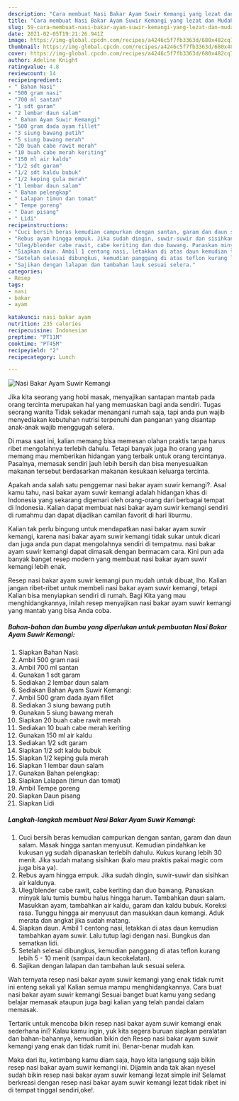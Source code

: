 ```yaml
---
description: "Cara membuat Nasi Bakar Ayam Suwir Kemangi yang lezat dan Mudah Dibuat"
title: "Cara membuat Nasi Bakar Ayam Suwir Kemangi yang lezat dan Mudah Dibuat"
slug: 59-cara-membuat-nasi-bakar-ayam-suwir-kemangi-yang-lezat-dan-mudah-dibuat
date: 2021-02-05T19:21:26.941Z
image: https://img-global.cpcdn.com/recipes/a4246c5f7fb3363d/680x482cq70/nasi-bakar-ayam-suwir-kemangi-foto-resep-utama.jpg
thumbnail: https://img-global.cpcdn.com/recipes/a4246c5f7fb3363d/680x482cq70/nasi-bakar-ayam-suwir-kemangi-foto-resep-utama.jpg
cover: https://img-global.cpcdn.com/recipes/a4246c5f7fb3363d/680x482cq70/nasi-bakar-ayam-suwir-kemangi-foto-resep-utama.jpg
author: Adeline Knight
ratingvalue: 4.8
reviewcount: 14
recipeingredient:
- " Bahan Nasi"
- "500 gram nasi"
- "700 ml santan"
- "1 sdt garam"
- "2 lembar daun salam"
- " Bahan Ayam Suwir Kemangi"
- "500 gram dada ayam fillet"
- "3 siung bawang putih"
- "5 siung bawang merah"
- "20 buah cabe rawit merah"
- "10 buah cabe merah keriting"
- "150 ml air kaldu"
- "1/2 sdt garam"
- "1/2 sdt kaldu bubuk"
- "1/2 keping gula merah"
- "1 lembar daun salam"
- " Bahan pelengkap"
- " Lalapan timun dan tomat"
- " Tempe goreng"
- " Daun pisang"
- " Lidi"
recipeinstructions:
- "Cuci bersih beras kemudian campurkan dengan santan, garam dan daun salam. Masak hingga santan menyusut. Kemudian pindahkan ke kukusan yg sudah dipanaskan terlebih dahulu. Kukus kurang lebih 30 menit. Jika sudah matang sisihkan (kalo mau praktis pakai magic com juga bisa ya)."
- "Rebus ayam hingga empuk. Jika sudah dingin, suwir-suwir dan sisihkan air kaldunya."
- "Uleg/blender cabe rawit, cabe keriting dan duo bawang. Panaskan minyak lalu tumis bumbu halus hingga harum. Tambahkan daun salam. Masukkan ayam, tambahkan air kaldu, garam dan kaldu bubuk. Koreksi rasa. Tunggu hingga air menyusut dan masukkan daun kemangi. Aduk merata dan angkat jika sudah matang."
- "Siapkan daun. Ambil 1 centong nasi, letakkan di atas daun kemudian tambahkan ayam suwir. Lalu tutup lagi dengan nasi. Bungkus dan sematkan lidi."
- "Setelah selesai dibungkus, kemudian panggang di atas teflon kurang lebih 5 - 10 menit (sampai daun kecokelatan)."
- "Sajikan dengan lalapan dan tambahan lauk sesuai selera."
categories:
- Resep
tags:
- nasi
- bakar
- ayam

katakunci: nasi bakar ayam 
nutrition: 235 calories
recipecuisine: Indonesian
preptime: "PT11M"
cooktime: "PT45M"
recipeyield: "2"
recipecategory: Lunch

---
```



![Nasi Bakar Ayam Suwir Kemangi](https://img-global.cpcdn.com/recipes/a4246c5f7fb3363d/680x482cq70/nasi-bakar-ayam-suwir-kemangi-foto-resep-utama.jpg)

Jika kita seorang yang hobi masak, menyajikan santapan mantab pada orang tercinta merupakan hal yang memuaskan bagi anda sendiri. Tugas seorang  wanita Tidak sekadar menangani rumah saja, tapi anda pun wajib menyediakan kebutuhan nutrisi terpenuhi dan panganan yang disantap anak-anak wajib menggugah selera.

Di masa  saat ini, kalian memang bisa memesan olahan praktis tanpa harus ribet mengolahnya terlebih dahulu. Tetapi banyak juga lho orang yang memang mau memberikan hidangan yang terbaik untuk orang tercintanya. Pasalnya, memasak sendiri jauh lebih bersih dan bisa menyesuaikan makanan tersebut berdasarkan makanan kesukaan keluarga tercinta. 



Apakah anda salah satu penggemar nasi bakar ayam suwir kemangi?. Asal kamu tahu, nasi bakar ayam suwir kemangi adalah hidangan khas di Indonesia yang sekarang digemari oleh orang-orang dari berbagai tempat di Indonesia. Kalian dapat membuat nasi bakar ayam suwir kemangi sendiri di rumahmu dan dapat dijadikan camilan favorit di hari liburmu.

Kalian tak perlu bingung untuk mendapatkan nasi bakar ayam suwir kemangi, karena nasi bakar ayam suwir kemangi tidak sukar untuk dicari dan juga anda pun dapat mengolahnya sendiri di tempatmu. nasi bakar ayam suwir kemangi dapat dimasak dengan bermacam cara. Kini pun ada banyak banget resep modern yang membuat nasi bakar ayam suwir kemangi lebih enak.

Resep nasi bakar ayam suwir kemangi pun mudah untuk dibuat, lho. Kalian jangan ribet-ribet untuk membeli nasi bakar ayam suwir kemangi, tetapi Kalian bisa menyiapkan sendiri di rumah. Bagi Kita yang mau menghidangkannya, inilah resep menyajikan nasi bakar ayam suwir kemangi yang mantab yang bisa Anda coba.

<!--inarticleads1-->

##### Bahan-bahan dan bumbu yang diperlukan untuk pembuatan Nasi Bakar Ayam Suwir Kemangi:

1. Siapkan  Bahan Nasi:
1. Ambil 500 gram nasi
1. Ambil 700 ml santan
1. Gunakan 1 sdt garam
1. Sediakan 2 lembar daun salam
1. Sediakan  Bahan Ayam Suwir Kemangi:
1. Ambil 500 gram dada ayam fillet
1. Sediakan 3 siung bawang putih
1. Gunakan 5 siung bawang merah
1. Siapkan 20 buah cabe rawit merah
1. Sediakan 10 buah cabe merah keriting
1. Gunakan 150 ml air kaldu
1. Sediakan 1/2 sdt garam
1. Siapkan 1/2 sdt kaldu bubuk
1. Siapkan 1/2 keping gula merah
1. Siapkan 1 lembar daun salam
1. Gunakan  Bahan pelengkap:
1. Siapkan  Lalapan (timun dan tomat)
1. Ambil  Tempe goreng
1. Siapkan  Daun pisang
1. Siapkan  Lidi




<!--inarticleads2-->

##### Langkah-langkah membuat Nasi Bakar Ayam Suwir Kemangi:

1. Cuci bersih beras kemudian campurkan dengan santan, garam dan daun salam. Masak hingga santan menyusut. Kemudian pindahkan ke kukusan yg sudah dipanaskan terlebih dahulu. Kukus kurang lebih 30 menit. Jika sudah matang sisihkan (kalo mau praktis pakai magic com juga bisa ya).
1. Rebus ayam hingga empuk. Jika sudah dingin, suwir-suwir dan sisihkan air kaldunya.
1. Uleg/blender cabe rawit, cabe keriting dan duo bawang. Panaskan minyak lalu tumis bumbu halus hingga harum. Tambahkan daun salam. Masukkan ayam, tambahkan air kaldu, garam dan kaldu bubuk. Koreksi rasa. Tunggu hingga air menyusut dan masukkan daun kemangi. Aduk merata dan angkat jika sudah matang.
1. Siapkan daun. Ambil 1 centong nasi, letakkan di atas daun kemudian tambahkan ayam suwir. Lalu tutup lagi dengan nasi. Bungkus dan sematkan lidi.
1. Setelah selesai dibungkus, kemudian panggang di atas teflon kurang lebih 5 - 10 menit (sampai daun kecokelatan).
1. Sajikan dengan lalapan dan tambahan lauk sesuai selera.




Wah ternyata resep nasi bakar ayam suwir kemangi yang enak tidak rumit ini enteng sekali ya! Kalian semua mampu menghidangkannya. Cara buat nasi bakar ayam suwir kemangi Sesuai banget buat kamu yang sedang belajar memasak ataupun juga bagi kalian yang telah pandai dalam memasak.

Tertarik untuk mencoba bikin resep nasi bakar ayam suwir kemangi enak sederhana ini? Kalau kamu ingin, yuk kita segera buruan siapkan peralatan dan bahan-bahannya, kemudian bikin deh Resep nasi bakar ayam suwir kemangi yang enak dan tidak rumit ini. Benar-benar mudah kan. 

Maka dari itu, ketimbang kamu diam saja, hayo kita langsung saja bikin resep nasi bakar ayam suwir kemangi ini. Dijamin anda tak akan nyesel sudah bikin resep nasi bakar ayam suwir kemangi lezat simple ini! Selamat berkreasi dengan resep nasi bakar ayam suwir kemangi lezat tidak ribet ini di tempat tinggal sendiri,oke!.


